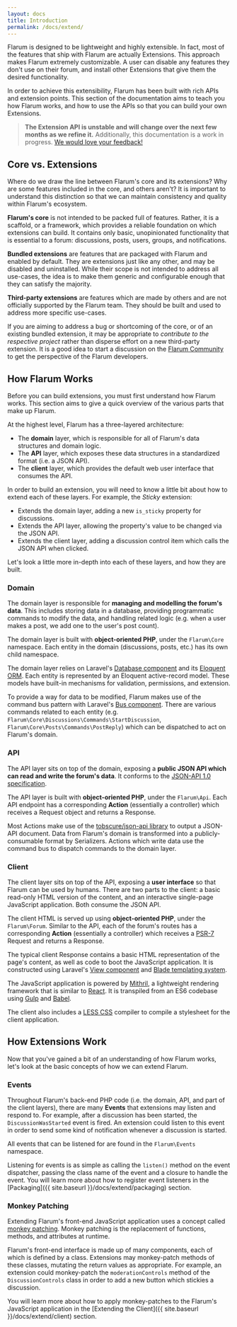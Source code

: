 ```yaml
---
layout: docs
title: Introduction
permalink: /docs/extend/
---
```

Flarum is designed to be lightweight and highly extensible. In fact, most of the features that ship with Flarum are actually Extensions. This approach makes Flarum extremely customizable. A user can disable any features they don't use on their forum, and install other Extensions that give them the desired functionality.

In order to achieve this extensibility, Flarum has been built with rich APIs and extension points. This section of the documentation aims to teach you how Flarum works, and how to use the APIs so that you can build your own Extensions.

> **The Extension API is unstable and will change over the next few months as we refine it.** Additionally, this documentation is a work in progress. [We would love your feedback!](https://github.com/flarum/core/issues/)

## Core vs. Extensions

Where do we draw the line between Flarum's core and its extensions? Why are some features included in the core, and others aren't? It is important to understand this distinction so that we can maintain consistency and quality within Flarum's ecosystem.

**Flarum's core** is not intended to be packed full of features. Rather, it is a scaffold, or a framework, which provides a reliable foundation on which extensions can build. It contains only basic, unopinionated functionality that is essential to a forum: discussions, posts, users, groups, and notifications.

**Bundled extensions** are features that are packaged with Flarum and enabled by default. They are extensions just like any other, and may be disabled and uninstalled. While their scope is not intended to address all use-cases, the idea is to make them generic and configurable enough that they can satisfy the majority.

**Third-party extensions** are features which are made by others and are not officially supported by the Flarum team. They should be built and used to address more specific use-cases.

If you are aiming to address a bug or shortcoming of the core, or of an existing bundled extension, it may be appropriate to *contribute to the respective project* rather than disperse effort on a new third-party extension. It is a good idea to start a discussion on the [Flarum Community](http://discuss.flarum.org) to get the perspective of the Flarum developers.

## How Flarum Works

Before you can build extensions, you must first understand how Flarum works. This section aims to give a quick overview of the various parts that make up Flarum.

At the highest level, Flarum has a three-layered architecture:

* The **domain** layer, which is responsible for all of Flarum's data structures and domain logic.
* The **API** layer, which exposes these data structures in a standardized format (i.e. a JSON API).
* The **client** layer, which provides the default web user interface that consumes the API.

In order to build an extension, you will need to know a little bit about how to extend each of these layers. For example, the *Sticky* extension:

* Extends the domain layer, adding a new `is_sticky` property for discussions.
* Extends the API layer, allowing the property's value to be changed via the JSON API.
* Extends the client layer, adding a discussion control item which calls the JSON API when clicked.

Let's look a little more in-depth into each of these layers, and how they are built.

### Domain

The domain layer is responsible for **managing and modelling the forum's data**. This includes storing data in a database, providing programmatic commands to modify the data, and handling related logic (e.g. when a user makes a post, we add one to the user's post count).

The domain layer is built with **object-oriented PHP**, under the `Flarum\Core` namespace. Each entity in the domain (discussions, posts, etc.) has its own child namespace.

The domain layer relies on Laravel's [Database component](http://laravel.com/docs/5.1/database) and its [Eloquent ORM](http://laravel.com/docs/5.1/eloquent). Each entity is represented by an Eloquent active-record model. These models have built-in mechanisms for validation, permissions, and extension.

To provide a way for data to be modified, Flarum makes use of the command bus pattern with Laravel's [Bus component](http://laravel.com/docs/5.0/bus). There are various commands related to each entity (e.g. `Flarum\Core\Discussions\Commands\StartDiscussion`, `Flarum\Core\Posts\Commands\PostReply`) which can be dispatched to act on Flarum's domain.

### API

The API layer sits on top of the domain, exposing a **public JSON API which can read and write the forum's data**. It conforms to the [JSON-API 1.0 specification](http://jsonapi.org).

The API layer is built with **object-oriented PHP**, under the `Flarum\Api`. Each API endpoint has a corresponding **Action** (essentially a controller) which receives a Request object and returns a Response.

Most Actions make use of the [tobscure/json-api library](https://github.com/tobscure/json-api) to output a JSON-API document. Data from Flarum's domain is transformed into a publicly-consumable format by Serializers. Actions which write data use the command bus to dispatch commands to the domain layer.

### Client

The client layer sits on top of the API, exposing a **user interface** so that Flarum can be used by humans. There are two parts to the client: a basic read-only HTML version of the content, and an interactive single-page JavaScript application. Both consume the JSON API.

The client HTML is served up using **object-oriented PHP**, under the `Flarum\Forum`. Similar to the API, each of the forum's routes has a corresponding **Action** (essentially a controller) which receives a [PSR-7](https://github.com/php-fig/http-message) Request and returns a Response.

The typical client Response contains a basic HTML representation of the page's content, as well as code to boot the JavaScript application. It is constructed using Laravel's [View component](http://laravel.com/docs/5.1/views) and [Blade templating system](http://laravel.com/docs/5.1/blade).

The JavaScript application is powered by [Mithril](http://mithril.js.org), a lightweight rendering framework that is similar to [React](http://facebook.github.io/react). It is transpiled from an ES6 codebase using [Gulp](http://gulpjs.com) and [Babel](https://babeljs.io).

The client also includes a [LESS CSS](http://lesscss.org) compiler to compile a stylesheet for the client application.

## How Extensions Work

Now that you've gained a bit of an understanding of how Flarum works, let's look at the basic concepts of how we can extend Flarum.

### Events

Throughout Flarum's back-end PHP code (i.e. the domain, API, and part of the client layers), there are many **Events** that extensions may listen and respond to. For example, after a discussion has been started, the `DiscussionWasStarted` event is fired. An extension could listen to this event in order to send some kind of notification whenever a discussion is started.

All events that can be listened for are found in the `Flarum\Events` namespace.

Listening for events is as simple as calling the `listen()` method on the event dispatcher, passing the class name of the event and a closure to handle the event. You will learn more about how to register event listeners in the [Packaging]({{ site.baseurl }}/docs/extend/packaging) section.

### Monkey Patching

Extending Flarum's front-end JavaScript application uses a concept called [monkey patching](https://en.wikipedia.org/wiki/Monkey_patch). Monkey patching is the replacement of functions, methods, and attributes at runtime.

Flarum's front-end interface is made up of many components, each of which is defined by a class. Extensions may monkey-patch methods of these classes, mutating the return values as appropriate. For example, an extension could monkey-patch the `moderationControls` method of the `DiscussionControls` class in order to add a new button which stickies a discussion.

You will learn more about how to apply monkey-patches to the Flarum's JavaScript application in the [Extending the Client]({{ site.baseurl }}/docs/extend/client) section.

